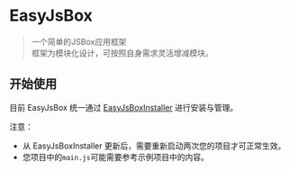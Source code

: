 # EasyJsBox

> 一个简单的JSBox应用框架  
> 框架为模块化设计，可按照自身需求灵活增减模块。

## 开始使用

目前 EasyJsBox 统一通过 [EasyJsBoxInstaller](https://github.com/ipuppet/EasyJsBoxInstaller) 进行安装与管理。

注意：

- 从 EasyJsBoxInstaller 更新后，需要重新启动两次您的项目才可正常生效。
- 您项目中的`main.js`可能需要参考示例项目中的内容。
